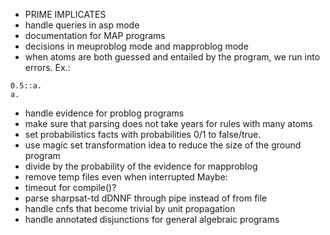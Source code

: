 - PRIME IMPLICATES
- handle queries in asp mode
- documentation for MAP programs
- decisions in meuproblog mode and mapproblog mode
- when atoms are both guessed and entailed by the program, we run into errors. Ex.:
```
0.5::a.
a.
```
- handle evidence for problog programs
- make sure that parsing does not take years for rules with many atoms
- set probabilistics facts with probabilities 0/1 to false/true.
- use magic set transformation idea to reduce the size of the ground program
- divide by the probability of the evidence for mapproblog
- remove temp files even when interrupted
Maybe:
- timeout for compile()?
- parse sharpsat-td dDNNF through pipe instead of from file
- handle cnfs that become trivial by unit propagation
- handle annotated disjunctions for general algebraic programs
